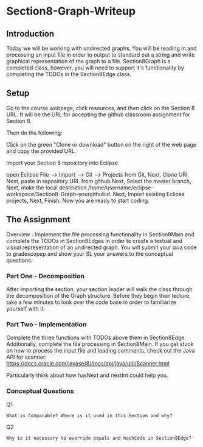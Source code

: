 # Section8-Graph-Writeup 

## Introduction 
Today we will be working with undirected graphs. You will be reading in
and processing an input file in order to output to standard out a string and 
write graphical representation of the graph to a file. Section8Graph is a 
completed class, however, you will need to support it's functionality by 
completing the TODOs in the Section8Edge class. 

## Setup

Go to the course webpage, click resources, and then click on the Section 8 URL. 
It will be the URL for accepting the github classroom assignment for Section 8.

Then do the following:

Click on the green "Clone or download" button on the right of the web page and copy the provided URL.

Import your Section 8 repository into Eclipse.

open Eclipse
File —> Import —> Git —> Projects from Git, Next, Clone URI, Next, paste in repository URL from github
Next, Select the master branch, Next, make the local destination /home/username/eclipse-workspace/Section8-Graph-yourgithubid.
Next, Import existing Eclipse projects, Next, Finish.
Now you are ready to start coding.

## The Assignment
Overview : Implement the file processing functionality in Section8Main and complete the 
TODOs in Section8Edges in order to create a textual and visual representation of an 
undirected graph. You will submit your java code to gradescopep and show your SL your 
answers to the conceptual questions. 

### Part One - Decomposition 
After importing the section, your section leader will walk the class through the 
decomposition of the Graph structure. Before they begin their lecture, take a few
minutes to look over the code base in order to familiarize yourself with it.  

### Part Two - Implementation 
Complete the three functions with TODOs above them in Section8Edge. 
Additionally, complete the file processing in Section8Main. If you get stuck on how 
to process the input file and leading comments, check out the Java API for scanner:
https://docs.oracle.com/javase/8/docs/api/java/util/Scanner.html

Particularly think about how hasNext and nextInt could help you. 

### Conceptual Questions 

Q1 

```
What is Comparable? Where is it used in this Section and why? 
```

Q2

```
Why is it necessary to override equals and hashCode in Section8Edge? 
```
